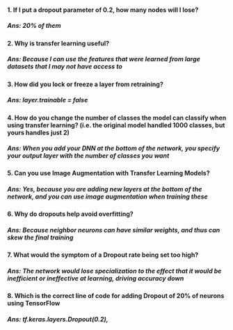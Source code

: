 #### 1. If I put a dropout parameter of 0.2, how many nodes will I lose?
##### Ans: 20% of them
#### 2. Why is transfer learning useful?
##### Ans: Because I can use the features that were learned from large datasets that I may not have access to
#### 3. How did you lock or freeze a layer from retraining?
##### Ans: layer.trainable = false
#### 4. How do you change the number of classes the model can classify when using transfer learning? (i.e. the original model handled 1000 classes, but yours handles just 2)
##### Ans: When you add your DNN at the bottom of the network, you specify your output layer with the number of classes you want
#### 5. Can you use Image Augmentation with Transfer Learning Models? 
##### Ans: Yes, because you are adding new layers at the bottom of the network, and you can use image augmentation when training these
#### 6. Why do dropouts help avoid overfitting?
##### Ans: Because neighbor neurons can have similar weights, and thus can skew the final training 
#### 7. What would the symptom of a Dropout rate being set too high?
##### Ans: The network would lose specialization to the effect that it would be inefficient or ineffective at learning, driving accuracy down
#### 8. Which is the correct line of code for adding Dropout of 20% of neurons using TensorFlow
##### Ans: tf.keras.layers.Dropout(0.2),